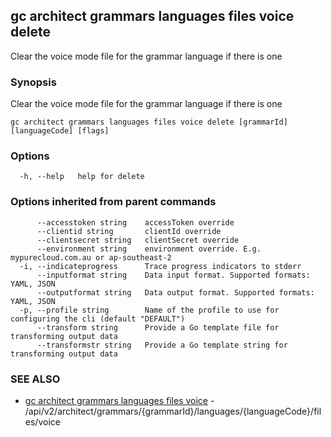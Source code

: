 ## gc architect grammars languages files voice delete

Clear the voice mode file for the grammar language if there is one

### Synopsis

Clear the voice mode file for the grammar language if there is one

```
gc architect grammars languages files voice delete [grammarId] [languageCode] [flags]
```

### Options

```
  -h, --help   help for delete
```

### Options inherited from parent commands

```
      --accesstoken string    accessToken override
      --clientid string       clientId override
      --clientsecret string   clientSecret override
      --environment string    environment override. E.g. mypurecloud.com.au or ap-southeast-2
  -i, --indicateprogress      Trace progress indicators to stderr
      --inputformat string    Data input format. Supported formats: YAML, JSON
      --outputformat string   Data output format. Supported formats: YAML, JSON
  -p, --profile string        Name of the profile to use for configuring the cli (default "DEFAULT")
      --transform string      Provide a Go template file for transforming output data
      --transformstr string   Provide a Go template string for transforming output data
```

### SEE ALSO

* [gc architect grammars languages files voice](gc_architect_grammars_languages_files_voice.html)	 - /api/v2/architect/grammars/{grammarId}/languages/{languageCode}/files/voice


